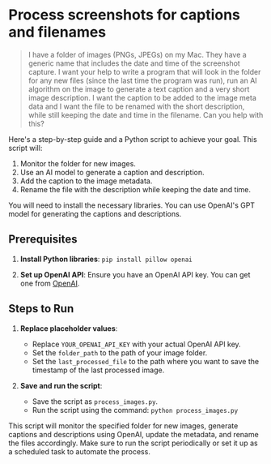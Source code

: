 # Process screenshots for captions and filenames

> I have a folder of images (PNGs, JPEGs) on my Mac. They have a generic name that includes the date and time of the screenshot capture. I want your help to write a program that will look in the folder for any new files (since the last time the program was run), run an AI algorithm on the image to generate a text caption and a very short image description. I want the caption to be added to the image meta data and I want the file to be renamed with the short description, while still keeping the date and time in the filename. Can you help with this?

Here's a step-by-step guide and a Python script to achieve your goal. This script will:

1. Monitor the folder for new images.
2. Use an AI model to generate a caption and description.
3. Add the caption to the image metadata.
4. Rename the file with the description while keeping the date and time.

You will need to install the necessary libraries. You can use OpenAI's GPT model for generating the captions and descriptions.

## Prerequisites

1. **Install Python libraries**:
   `pip install pillow openai`

2. **Set up OpenAI API**:
   Ensure you have an OpenAI API key. You can get one from [OpenAI](https://www.openai.com/).

## Steps to Run

1. **Replace placeholder values**:
   - Replace `YOUR_OPENAI_API_KEY` with your actual OpenAI API key.
   - Set the `folder_path` to the path of your image folder.
   - Set the `last_processed_file` to the path where you want to save the timestamp of the last processed image.

2. **Save and run the script**:
   - Save the script as `process_images.py`.
   - Run the script using the command:
     `python process_images.py`

This script will monitor the specified folder for new images, generate captions and descriptions using OpenAI, update the metadata, and rename the files accordingly. Make sure to run the script periodically or set it up as a scheduled task to automate the process.
